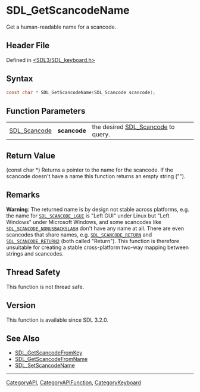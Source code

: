 # SDL_GetScancodeName

Get a human-readable name for a scancode.

## Header File

Defined in [<SDL3/SDL_keyboard.h>](https://github.com/libsdl-org/SDL/blob/main/include/SDL3/SDL_keyboard.h)

## Syntax

```c
const char * SDL_GetScancodeName(SDL_Scancode scancode);
```

## Function Parameters

|                              |              |                                                    |
| ---------------------------- | ------------ | -------------------------------------------------- |
| [SDL_Scancode](SDL_Scancode) | **scancode** | the desired [SDL_Scancode](SDL_Scancode) to query. |

## Return Value

(const char *) Returns a pointer to the name for the scancode. If the
scancode doesn't have a name this function returns an empty string ("").

## Remarks

**Warning**: The returned name is by design not stable across platforms,
e.g. the name for [`SDL_SCANCODE_LGUI`](SDL_SCANCODE_LGUI) is "Left GUI"
under Linux but "Left Windows" under Microsoft Windows, and some scancodes
like [`SDL_SCANCODE_NONUSBACKSLASH`](SDL_SCANCODE_NONUSBACKSLASH) don't
have any name at all. There are even scancodes that share names, e.g.
[`SDL_SCANCODE_RETURN`](SDL_SCANCODE_RETURN) and
[`SDL_SCANCODE_RETURN2`](SDL_SCANCODE_RETURN2) (both called "Return"). This
function is therefore unsuitable for creating a stable cross-platform
two-way mapping between strings and scancodes.

## Thread Safety

This function is not thread safe.

## Version

This function is available since SDL 3.2.0.

## See Also

- [SDL_GetScancodeFromKey](SDL_GetScancodeFromKey)
- [SDL_GetScancodeFromName](SDL_GetScancodeFromName)
- [SDL_SetScancodeName](SDL_SetScancodeName)

----
[CategoryAPI](CategoryAPI), [CategoryAPIFunction](CategoryAPIFunction), [CategoryKeyboard](CategoryKeyboard)

